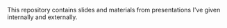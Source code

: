 This repository contains slides and materials from presentations I've given internally and externally.
